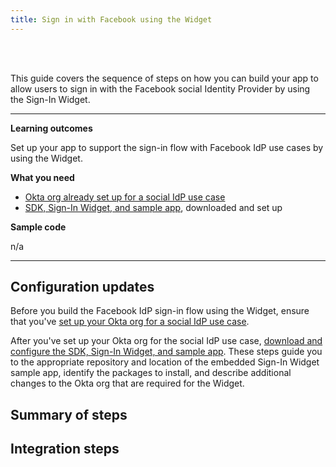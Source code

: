 ```yaml
---
title: Sign in with Facebook using the Widget
---
```


<div class="oie-embedded-sdk">

<ApiLifecycle access="ie" /><br>
<ApiLifecycle access="Limited GA" /><br>

This guide covers the sequence of steps on how you can build your app to allow users to sign in with the Facebook social Identity Provider by using the Sign-In Widget.

---

**Learning outcomes**

Set up your app to support the sign-in flow with Facebook IdP use cases by using the Widget.

**What you need**

* [Okta org already set up for a social IdP use case](/docs/guides/oie-embedded-common-org-setup/-/main/#set-up-your-okta-org-for-a-social-idp-use-case)
* [SDK, Sign-In Widget, and sample app](/docs/guides/oie-embedded-common-download-setup-app/), downloaded and set up

**Sample code**

n/a

---

## Configuration updates

Before you build the Facebook IdP sign-in flow using the Widget, ensure that you've [set up your Okta org for a social IdP use case](/docs/guides/oie-embedded-common-org-setup/-/main/#set-up-your-okta-org-for-a-social-idp-use-case).

After you've set up your Okta org for the social IdP use case, [download and configure the SDK, Sign-In Widget, and sample app](/docs/guides/oie-embedded-common-download-setup-app/-/main/). These steps guide you to the appropriate repository and location of the embedded Sign-In Widget sample app, identify the packages to install, and describe additional changes to the Okta org that are required for the Widget.

## Summary of steps

<StackSelector snippet="summaryofsteps" noSelector />

## Integration steps

<StackSelector snippet="integrationsteps" noSelector />

</div>
